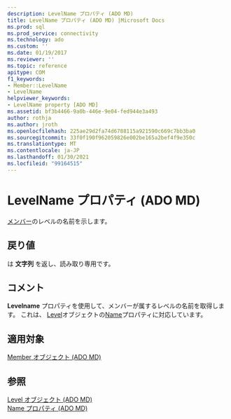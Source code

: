 ```yaml
---
description: LevelName プロパティ (ADO MD)
title: LevelName プロパティ (ADO MD) |Microsoft Docs
ms.prod: sql
ms.prod_service: connectivity
ms.technology: ado
ms.custom: ''
ms.date: 01/19/2017
ms.reviewer: ''
ms.topic: reference
apitype: COM
f1_keywords:
- Member::LevelName
- LevelName
helpviewer_keywords:
- LevelName property [ADO MD]
ms.assetid: bf3b4466-9a0b-446e-9e04-fed944e3a493
author: rothja
ms.author: jroth
ms.openlocfilehash: 225ae29d2fa74d6788115a921590c669c7bb3ba0
ms.sourcegitcommit: 33f0f190f962059826e002be165a2bef4f9e350c
ms.translationtype: MT
ms.contentlocale: ja-JP
ms.lasthandoff: 01/30/2021
ms.locfileid: "99164515"
---
```

# <a name="levelname-property-ado-md"></a>LevelName プロパティ (ADO MD)
[メンバー](./member-object-ado-md.md)のレベルの名前を示します。  
  
## <a name="return-values"></a>戻り値  
 は **文字列** を返し、読み取り専用です。  
  
## <a name="remarks"></a>コメント  
 **Levelname** プロパティを使用して、メンバーが属するレベルの名前を取得します。 これは、 [Level](./level-object-ado-md.md)オブジェクトの[Name](./name-property-ado-md.md)プロパティに対応しています。  
  
## <a name="applies-to"></a>適用対象  
 [Member オブジェクト (ADO MD)](./member-object-ado-md.md)  
  
## <a name="see-also"></a>参照  
 [Level オブジェクト (ADO MD)](./level-object-ado-md.md)   
 [Name プロパティ (ADO MD)](./name-property-ado-md.md)